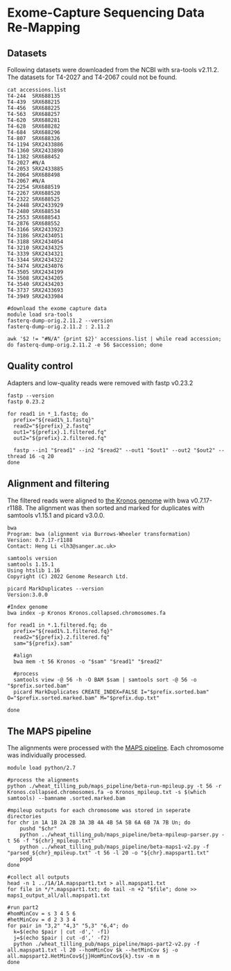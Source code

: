 # Exome-Capture Sequencing Data Re-Mapping

## Datasets

Following datasets were downloaded from the NCBI with sra-tools v2.11.2. The datasets for T4-2027 and T4-2067 could not be found. 
```
cat accessions.list
T4-244	SRX688135
T4-439	SRX688215
T4-456	SRX688225
T4-563	SRX688257
T4-620	SRX688281
T4-628	SRX688282
T4-684	SRX688296
T4-807	SRX688326
T4-1194	SRX2433886
T4-1360	SRX2433890
T4-1382	SRX688452
T4-2027	#N/A
T4-2053	SRX2433885
T4-2064	SRX688498
T4-2067	#N/A
T4-2254	SRX688519
T4-2267	SRX688520
T4-2322	SRX688525
T4-2448	SRX2433929
T4-2480	SRX688534
T4-2553	SRX688543
T4-2876	SRX688552
T4-3166	SRX2433923
T4-3186	SRX2434051
T4-3188	SRX2434054
T4-3210	SRX2434325
T4-3339	SRX2434321
T4-3344	SRX2434322
T4-3474	SRX2434076
T4-3505	SRX2434199
T4-3508	SRX2434205
T4-3540	SRX2434203
T4-3737	SRX2433693
T4-3949	SRX2433984
```


```
#download the exome capture data
module load sra-tools
fasterq-dump-orig.2.11.2 --version
fasterq-dump-orig.2.11.2 : 2.11.2

awk '$2 != "#N/A" {print $2}' accessions.list | while read accession; do fasterq-dump-orig.2.11.2 -e 56 $accession; done
```

## Quality control

Adapters and low-quality reads were removed with fastp v0.23.2
```
fastp --version
fastp 0.23.2

for read1 in *_1.fastq; do
  prefix="${read1%_1.fastq}"
  read2="${prefix}_2.fastq"
  out1="${prefix}.1.filtered.fq"
  out2="${prefix}.2.filtered.fq"

  fastp --in1 "$read1" --in2 "$read2" --out1 "$out1" --out2 "$out2" --thread 16 -q 20
done
```

## Alignment and filtering

The filtered reads were aligned to [the Kronos genome](https://zenodo.org/records/10215402) with bwa v0.7.17-r1188. The alignment was then sorted and marked for duplicates with samtools v1.15.1 and picard v3.0.0.
```
bwa
Program: bwa (alignment via Burrows-Wheeler transformation)
Version: 0.7.17-r1188
Contact: Heng Li <lh3@sanger.ac.uk>

samtools version
samtools 1.15.1
Using htslib 1.16
Copyright (C) 2022 Genome Research Ltd.

picard MarkDuplicates --version
Version:3.0.0
```
```
#Index genome
bwa index -p Kronos Kronos.collapsed.chromosomes.fa

for read1 in *.1.filtered.fq; do
  prefix="${read1%.1.filtered.fq}"
  read2="${prefix}.2.filtered.fq"
  sam="${prefix}.sam"

  #align
  bwa mem -t 56 Kronos -o "$sam" "$read1" "$read2"

  #process
  samtools view -@ 56 -h -O BAM $sam | samtools sort -@ 56 -o "$prefix.sorted.bam"
  picard MarkDuplicates CREATE_INDEX=FALSE I="$prefix.sorted.bam" O="$prefix.sorted.marked.bam" M="$prefix.dup.txt"

done
```

## The MAPS pipeline

The alignments were processed with the [MAPS pipeline](https://github.com/DubcovskyLab/wheat_tilling_pub/tree/master/maps_pipeline). Each chromosome was individually processed.  

```
module load python/2.7

#process the alignments
python ./wheat_tilling_pub/maps_pipeline/beta-run-mpileup.py -t 56 -r Kronos.collapsed.chromosomes.fa -o Kronos_mpileup.txt -s $(which samtools) --bamname .sorted.marked.bam

#mpileup outputs for each chromosome was stored in seperate directories
for chr in 1A 1B 2A 2B 3A 3B 4A 4B 5A 5B 6A 6B 7A 7B Un; do
    pushd "$chr"  
    python ../wheat_tilling_pub/maps_pipeline/beta-mpileup-parser.py -t 56 -f "${chr}_mpileup.txt"
    python ../wheat_tilling_pub/maps_pipeline/beta-maps1-v2.py -f "parsed_${chr}_mpileup.txt" -t 56 -l 20 -o "${chr}.mapspart1.txt"
    popd
done

#collect all outputs
head -n 1 ../1A/1A.mapspart1.txt > all.mapspat1.txt
for file in */*.mapspart1.txt; do tail -n +2 "$file"; done >> maps1_output_all/all.mapspat1.txt

#run part2
#homMinCov = s 3 4 5 6
#hetMinCov = d 2 3 3 4
for pair in "3,2" "4,3" "5,3" "6,4"; do
  k=$(echo $pair | cut -d',' -f1)
  j=$(echo $pair | cut -d',' -f2)
  python ./wheat_tilling_pub/maps_pipeline/maps-part2-v2.py -f all.mapspat1.txt -l 20 --homMinCov $k --hetMinCov $j -o all.mapspart2.HetMinCov${j}HomMinCov${k}.tsv -m m
done
```


